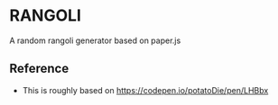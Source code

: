 # RANGOLI
A random rangoli generator based on paper.js

## Reference
- This is roughly based on https://codepen.io/potatoDie/pen/LHBbx
